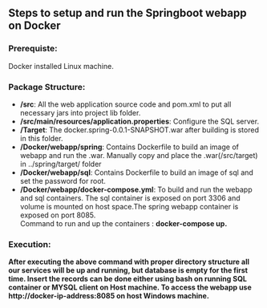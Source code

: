## Steps to setup and run the Springboot webapp on Docker

### Prerequiste:
Docker installed Linux machine.

### Package Structure:
* <b>/src</b>: All the web application source code and pom.xml to put all necessary jars into project lib folder.<br>
* <b>/src/main/resources/application.properties</b>: Configure the SQL server. <br>
* <b>/Target</b>: The docker.spring-0.0.1-SNAPSHOT.war after building is stored in this folder.<br>
* <b>/Docker/webapp/spring</b>: Contains Dockerfile to build an image of webapp and run the .war. Manually copy and place the .war(/src/target) in ../spring/target/ folder
* <b>/Docker/webapp/sql</b>: Contains Dockerfile to build an image of sql and set the password for root. 
* <b>/Docker/webapp/docker-compose.yml</b>: To build and run the webapp and sql containers. The sql container is exposed on port 3306 and volume is mounted on host space.The spring webapp container is exposed on port 8085.<br> Command to run and up the containers : <b> docker-compose up.
  
### Execution:
  After executing the above command with proper directory structure all our services will be up and running, but database is empty for the first time. Insert the records can be done either using bash on running SQL container or MYSQL client on Host machine. To access the webapp use http://docker-ip-address:8085 on host Windows machine.
